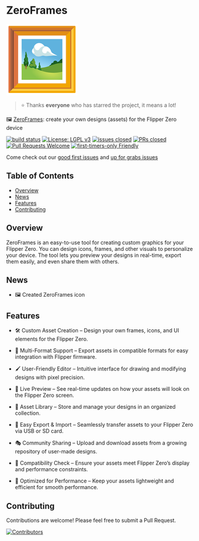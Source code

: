 # ZeroFrames

![ZeroFramesIcon](docs/logos/192x192.png)

> ⭐️ Thanks **everyone** who has starred the project, it means a lot!

🖼️ [ZeroFrames](https://opencollective.com/zeroframes): create your own designs (assets) for the Flipper Zero device

[![build status](https://github.com/py-pdf/fpdf2/workflows/build/badge.svg)](https://github.com/DeepBlackHole/ZeroFrames/actions?query=branch%3Amaster)
[![License: LGPL v3](https://img.shields.io/badge/License-LGPL%20v3-blue.svg)](https://www.gnu.org/licenses/lgpl-3.0)
[![issues closed](https://img.shields.io/github/issues-closed/DeepBlackHole/ZeroFrames)](https://github.com/DeepBlackHole/ZeroFrames/issues)
[![PRs closed](https://img.shields.io/github/issues-pr-closed/DeepBlackHole/ZeroFrames)](https://github.com/DeepBlackHole/ZeroFrames/pulls)
[![Pull Requests Welcome](https://img.shields.io/badge/PRs-welcome-brightgreen.svg?style=flat)](http://makeapullrequest.com)
[![first-timers-only Friendly](https://img.shields.io/badge/first--timers--only-friendly-blue.svg)](http://www.firsttimersonly.com/)

Come check out our [good first issues](https://github.com/DeepBlackHole/ZeroFrames/issues?q=is%3Aissue+is%3Aopen+label%3A%22good+first+issue%22) and [up for grabs issues](https://github.com/DeepBlackHole/ZeroFrames/issues?q=is%3Aissue+is%3Aopen+label%3A%22good+first+issue%22)


## Table of Contents

- [Overview](#overview)
- [News](#news)
- [Features](#features)
- [Contributing](#contributing)

## Overview

ZeroFrames is an easy-to-use tool for creating custom graphics for your Flipper Zero. You can design icons, frames, and other visuals to personalize your device. The tool lets you preview your designs in real-time, export them easily, and even share them with others.

## News

- 🖼️ Created ZeroFrames icon



## Features

- 🛠️ Custom Asset Creation – Design your own frames, icons, and UI elements for the Flipper Zero.

- 📂 Multi-Format Support – Export assets in compatible formats for easy integration with Flipper firmware.

- 🖌️ User-Friendly Editor – Intuitive interface for drawing and modifying designs with pixel precision.

- 📡 Live Preview – See real-time updates on how your assets will look on the Flipper Zero screen.

- 📁 Asset Library – Store and manage your designs in an organized collection.

- 💾 Easy Export & Import – Seamlessly transfer assets to your Flipper Zero via USB or SD card.

- 🎭 Community Sharing – Upload and download assets from a growing repository of user-made designs.

- 🔄 Compatibility Check – Ensure your assets meet Flipper Zero’s display and performance constraints.

- 🚀 Optimized for Performance – Keep your assets lightweight and efficient for smooth performance.

## Contributing

Contributions are welcome! Please feel free to submit a Pull Request.

<a href="https://github.com/DeepBlackHole/ZeroFrames/graphs/contributors">
  <img
    src="https://opencollective.com/ZeroFrames/contributors.svg?width=890&button=false"
    alt="Contributors"
  />
</a>
